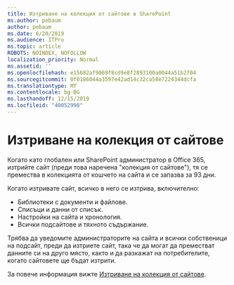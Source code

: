 ```yaml
---
title: Изтриване на колекция от сайтове в SharePoint
ms.author: pebaum
author: pebaum
ms.date: 6/20/2019
ms.audience: ITPro
ms.topic: article
ROBOTS: NOINDEX, NOFOLLOW
localization_priority: Normal
ms.assetid: ''
ms.openlocfilehash: e15682af9069f8cd9e8f2893100a0044a51b2f04
ms.sourcegitcommit: 0f0186044a3597e42ad14c32ca58e7224344dcfa
ms.translationtype: MT
ms.contentlocale: bg-BG
ms.lasthandoff: 12/15/2019
ms.locfileid: "40052998"
---
```

# <a name="delete-a-site-collection"></a>Изтриване на колекция от сайтове

Когато като глобален или SharePoint администратор в Office 365, изтрийте сайт (преди това наречена "колекция от сайтове"), тя се премества в колекцията от кошчето на сайта и се запазва за 93 дни. 

Когато изтривате сайт, всичко в него се изтрива, включително:

- Библиотеки с документи и файлове.
- Списъци и данни от списък.
- Настройки на сайта и хронология.
- Всички подсайтове и тяхното съдържание.

Трябва да уведомите администраторите на сайта и всички собственици на подсайт, преди да изтриете сайт, така че да могат да преместват данните си на друго място, както и да разкажат на потребителите, когато сайтовете ще бъдат изтрити. 

За повече информация вижте [Изтриване на колекция от сайтове](https://docs.microsoft.com/sharepoint/delete-site-collection). 